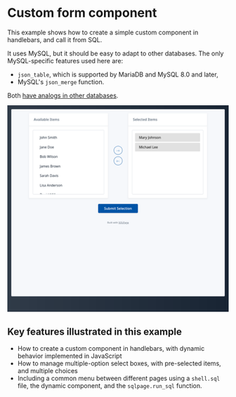 # Custom form component

This example shows how to create a simple custom component in handlebars, and call it from SQL.

It uses MySQL, but it should be easy to adapt to other databases.
The only MySQL-specific features used here are:
 - `json_table`, which is supported by MariaDB and MySQL 8.0 and later,
 - MySQL's `json_merge` function.

Both [have analogs in other databases](https://sql.datapage.app/blog.sql?post=JSON%20in%20SQL%3A%20A%20Comprehensive%20Guide).

![screenshot](screenshot.png)


## Key features illustrated in this example

- How to create a custom component in handlebars, with dynamic behavior implemented in JavaScript
- How to manage multiple-option select boxes, with pre-selected items, and multiple choices
- Including a common menu between different pages using a `shell.sql` file, the dynamic component, and the `sqlpage.run_sql` function.
